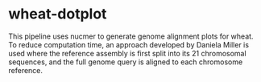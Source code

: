 # wheat-dotplot
This pipeline uses nucmer to generate genome alignment plots for wheat. To reduce computation time, an approach developed by Daniela Miller is used where the reference assembly is first split into its 21 chromosomal sequences, and the full genome query is aligned to each chromosome reference.
